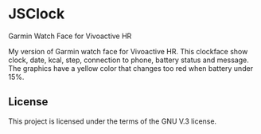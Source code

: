 # JSClock
Garmin Watch Face for Vivoactive HR

My version of Garmin watch face for Vivoactive HR.
This clockface show clock, date, kcal, step, connection to phone, battery status and message.
The graphics have a yellow color that changes too red when battery under 15%.

## License
This project is licensed under the terms of the GNU V.3 license.
